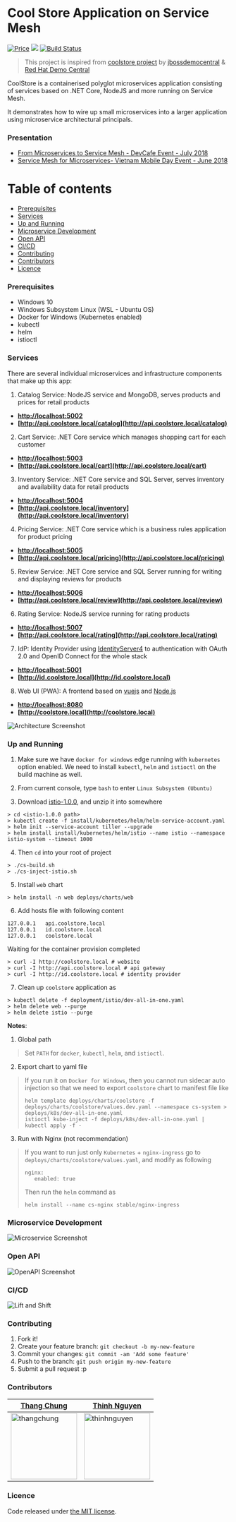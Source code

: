 # Cool Store Application on Service Mesh

<p align="left">
  <a href="https://github.com/vietnam-devs/coolstore-microservices/blob/master/LICENSE"><img src="https://img.shields.io/badge/price-FREE-0098f7.svg" alt="Price"></a>
  <a href="https://codecov.io/gh/vietnam-devs/coolstore-microservices"><img src="https://codecov.io/gh/vietnam-devs/coolstore-microservices/branch/master/graph/badge.svg" /></a>
  <a href="https://travis-ci.org/vietnam-devs/coolstore-microservices"><img src="https://travis-ci.org/vietnam-devs/coolstore-microservices.svg?label=travis-ci&branch=master&style=flat-square" alt="Build Status" data-canonical-src="https://travis-ci.org/vietnam-devs/coolstore-microservices.svg?label=travis-ci&branch=master" style="max-width:100%;"></a>
</p>

> This project is inspired from [coolstore project](https://github.com/jbossdemocentral/coolstore-microservice) by [jbossdemocentral](https://github.com/jbossdemocentral) & [Red Hat Demo Central](https://gitlab.com/redhatdemocentral)

CoolStore is a containerised polyglot microservices application consisting of services based on .NET Core, NodeJS and more running on Service Mesh.

It demonstrates how to wire up small microservices into a larger application using microservice architectural principals.

### Presentation
- [From Microservices to Service Mesh - DevCafe Event - July 2018](https://www.slideshare.net/ThangChung/from-microservices-to-service-mesh-devcafe-event-july-2018)
- [Service Mesh for Microservices- Vietnam Mobile Day Event - June 2018](https://www.slideshare.net/ThangChung/service-mesh-for-microservices-vietnam-mobile-day-june-2017)

# Table of contents

* [Prerequisites](https://github.com/vietnam-devs/coolstore-microservices#prerequisites)
* [Services](https://github.com/vietnam-devs/coolstore-microservices#services)
* [Up and Running](https://github.com/vietnam-devs/coolstore-microservices#up-and-running)
* [Microservice Development](https://github.com/vietnam-devs/coolstore-microservices#microservice-development)
* [Open API](https://github.com/vietnam-devs/coolstore-microservices#open-api)
* [CI/CD](https://github.com/vietnam-devs/coolstore-microservices#ci-cd)
* [Contributing](https://github.com/vietnam-devs/coolstore-microservices#contributing)
* [Contributors](https://github.com/vietnam-devs/coolstore-microservices#contributors)
* [Licence](https://github.com/vietnam-devs/coolstore-microservices#licence)

### Prerequisites

- Windows 10
- Windows Subsystem Linux (WSL - Ubuntu OS)
- Docker for Windows (Kubernetes enabled)
- kubectl
- helm
- istioctl

### Services

There are several individual microservices and infrastructure components that make up this app:

1. Catalog Service: NodeJS service and MongoDB, serves products and prices for retail products
  - **[http://localhost:5002](http://localhost:5002)**
  - **[http://api.coolstore.local/catalog](http://api.coolstore.local/catalog)**
2. Cart Service: .NET Core service which manages shopping cart for each customer
  - **[http://localhost:5003](http://localhost:5003)**
  - **[http://api.coolstore.local/cart](http://api.coolstore.local/cart)**
3. Inventory Service: .NET Core service and SQL Server, serves inventory and availability data for retail products
  - **[http://localhost:5004](http://localhost:5004)**
  - **[http://api.coolstore.local/inventory](http://api.coolstore.local/inventory)**
4. Pricing Service: .NET Core service which is a business rules application for product pricing
  - **[http://localhost:5005](http://localhost:5005)**
  - **[http://api.coolstore.local/pricing](http://api.coolstore.local/pricing)**
5. Review Service: .NET Core service and SQL Server running for writing and displaying reviews for products
  - **[http://localhost:5006](http://localhost:5006)**
  - **[http://api.coolstore.local/review](http://api.coolstore.local/review)**
6. Rating Service: NodeJS service running for rating products
  - **[http://localhost:5007](http://localhost:5007)**
  - **[http://api.coolstore.local/rating](http://api.coolstore.local/rating)**
7. IdP: Identity Provider using [IdentityServer4](https://github.com/IdentityServer/IdentityServer4) to authentication with OAuth 2.0 and OpenID Connect for the whole stack
  - **[http://localhost:5001](http://localhost:5001)**
  - **[http://id.coolstore.local](http://id.coolstore.local)**
8. Web UI (PWA): A frontend based on [vuejs](https://vuejs.org/) and [Node.js](https://nodejs.org)
  - **[http://localhost:8080](http://localhost:8080)**
  - **[http://coolstore.local](http://coolstore.local)**

![Architecture Screenshot](assets/images/arch-diagram.png?raw=true 'Architecture Diagram')

### Up and Running

1. Make sure we have `docker for windows` edge running with `kubernetes` option enabled. We need to install `kubectl`, `helm` and `istioctl` on the build machine as well.

2. From current console, type `bash` to enter `Linux Subsystem (Ubuntu)`

3. Download [istio-1.0.0](https://github.com/istio/istio/releases/tag/1.0.0), and unzip it into somewhere

```
> cd <istio-1.0.0 path>
> kubectl create -f install/kubernetes/helm/helm-service-account.yaml
> helm init --service-account tiller --upgrade
> helm install install/kubernetes/helm/istio --name istio --namespace istio-system --timeout 1000
```

4. Then `cd` into your root of project

```
> ./cs-build.sh
> ./cs-inject-istio.sh
```

5. Install `web` chart

```
> helm install -n web deploys/charts/web
```

6. Add hosts file with following content

```
127.0.0.1   api.coolstore.local
127.0.0.1   id.coolstore.local
127.0.0.1   coolstore.local
```

Waiting for the container provision completed

```
> curl -I http://coolstore.local # website
> curl -I http://api.coolstore.local # api gateway
> curl -I http://id.coolstore.local # identity provider
```

7. Clean up `coolstore` application as

```
> kubectl delete -f deployment/istio/dev-all-in-one.yaml
> helm delete web --purge
> helm delete istio --purge
```

**Notes**:

1. Global path
> Set `PATH` for `docker`, `kubectl`, `helm`, and `istioctl`.

2. Export chart to yaml file
> If you run it on `Docker for Windows`, then you cannot run sidecar auto injection so that we need to export `coolstore` chart to manifest file like
> ```
> helm template deploys/charts/coolstore -f deploys/charts/coolstore/values.dev.yaml --namespace cs-system > deploys/k8s/dev-all-in-one.yaml
> istioctl kube-inject -f deploys/k8s/dev-all-in-one.yaml | kubectl apply -f -
>```

3. Run with Nginx (not recommendation)
> If you want to run just only `Kubernetes` + `nginx-ingress` go to `deploys/charts/coolstore/values.yaml`, and modify as following
>```
> nginx:
>    enabled: true
>```
> Then run the `helm` command as
> ```
> helm install --name cs-nginx stable/nginx-ingress
> ```

### Microservice Development

![Microservice Screenshot](assets/images/miniservice-development.PNG?raw=true 'Microservice')

### Open API

![OpenAPI Screenshot](assets/images/open-api.png?raw=true 'OpenAPI')

### CI/CD

![Lift and Shift](assets/images/lift-and-shift.PNG?raw=true 'liftandshift')

### Contributing

1. Fork it!
2. Create your feature branch: `git checkout -b my-new-feature`
3. Commit your changes: `git commit -am 'Add some feature'`
4. Push to the branch: `git push origin my-new-feature`
5. Submit a pull request :p

### Contributors

| [Thang Chung](https://github.com/thangchung)                                                         | [Thinh Nguyen](https://github.com/thinhnotes)                                                          |
| ---------------------------------------------------------------------------------------------------- | ------------------------------------------------------------------------------------------------------ |
| <img src="https://avatars3.githubusercontent.com/u/422341?s=460&v=4"  alt="thangchung" width="150"/> | <img src="https://avatars2.githubusercontent.com/u/4660531?s=460&v=4" alt="thinhnguyen" width="150" /> |

### Licence

Code released under [the MIT license](https://github.com/vietnam-devs/coolstore-microservices/blob/master/LICENSE).
